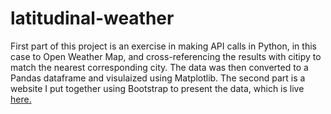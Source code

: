 # latitudinal-weather

First part of this project is an exercise in making API calls in Python, in this case to Open Weather Map, and cross-referencing the results with citipy to match the nearest corresponding city.  The data was then converted to a Pandas dataframe and visulaized using Matplotlib.  The second part is a website I put together using Bootstrap to present the data, which is live [here.](https://hayden4davey.github.io/lat)
